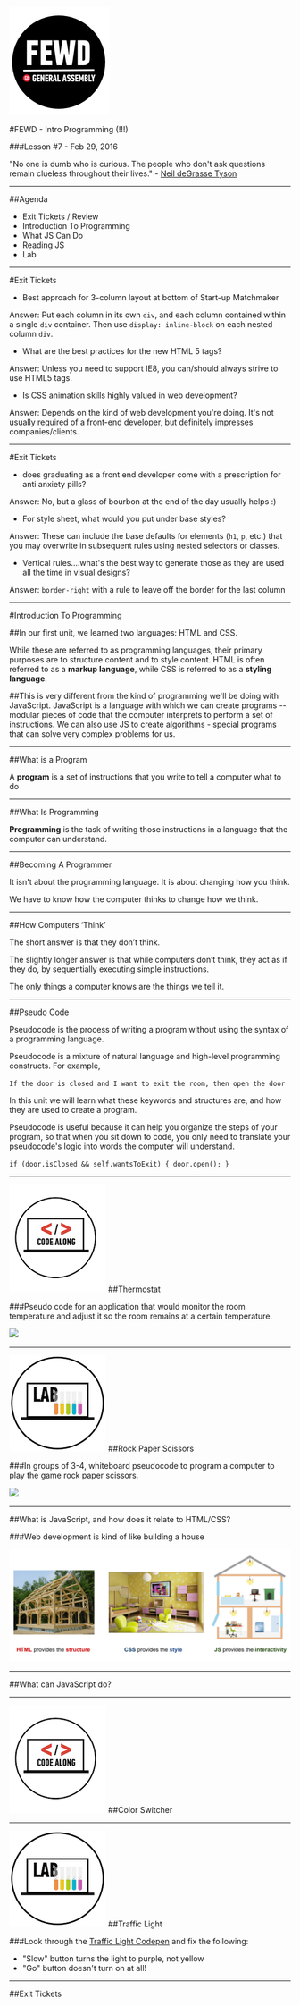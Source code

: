 ![GeneralAssemb.ly](../../img/icons/FEWD_Logo.png)

#FEWD - Intro Programming (!!!)

###Lesson #7 - Feb 29, 2016

"No one is dumb who is curious. The people who don't ask questions remain clueless throughout their lives." - <a href="http://www.haydenplanetarium.org/tyson/">Neil deGrasse Tyson</a>

---


##Agenda

*	Exit Tickets / Review
*	Introduction To Programming
*	What JS Can Do
*	Reading JS
*	Lab

---
#Exit Tickets

* 	Best approach for 3-column layout at bottom of Start-up Matchmaker

Answer: Put each column in its own `div`, and each column contained within a single `div` container.  Then use `display: inline-block` on each nested column `div`.

*	What are the best practices for the new HTML 5 tags?

Answer: Unless you need to support IE8, you can/should always strive to use HTML5 tags.

*	Is CSS animation skills highly valued in web development?

Answer: Depends on the kind of web development you're doing.  It's not usually required of a front-end developer, but definitely impresses companies/clients.

---
#Exit Tickets

*	does graduating as a front end developer come with a prescription for anti anxiety pills?

Answer: No, but a glass of bourbon at the end of the day usually helps :)

*	For style sheet, what would you put under base styles?

Answer:	These can include the base defaults for elements (`h1`, `p`, etc.) that you may overwrite in subsequent rules using nested selectors or classes.

*	Vertical rules....what's the best way to generate those as they are used all the time in visual designs?

Answer: `border-right` with a rule to leave off the border for the last column

 	

---

#Introduction To Programming

##In our first unit, we learned two languages: HTML and CSS.

While these are referred to as programming languages, their primary purposes are to structure content and to style content.  HTML is often referred to as a **markup language**, while CSS is referred to as a **styling language**.

##This is very different from the kind of programming we'll be doing with JavaScript.
JavaScript is a language with which we can create programs -- modular pieces of code that the computer interprets to perform a set of instructions.  We can also use JS to create algorithms - special programs that can solve very complex problems for us. 

---


##What is a Program

A __program__ is a set of instructions that you write to tell a computer what to do


---

##What Is Programming

__Programming__ is the task of writing those instructions in a language that the computer can understand.


---

##Becoming A Programmer

It isn't about the programming language. It is about changing how you think.

We have to know how the computer thinks to change how we think.

---

##How Computers ‘Think’

The short answer is that they don’t think.

The slightly longer answer is that while computers don’t think, they act as if they do, by sequentially executing simple instructions.

The only things a computer knows are the things we tell it.


---


##Pseudo Code

Pseudocode is the process of writing a program without using the syntax of a programming language.

Pseudocode is a mixture of natural language and high-level programming constructs. For example,

`If the door is closed and I want to exit the room, then open the door`

In this unit we will learn what these keywords and structures are, and how they are used to create a program.

Pseudocode is useful because it can help you organize the steps of your program, so that when you sit down to code, you only need to translate your pseudocode's logic into words the computer will understand.

`if (door.isClosed && self.wantsToExit) { door.open(); }`



---



![GeneralAssemb.ly](../../img/icons/code_along.png)
##Thermostat

###Pseudo code for an application that would monitor the room temperature and adjust it so the room remains at a certain temperature.

<img src="http://ecx.images-amazon.com/images/I/71iLXQEWBOL._SX355_.jpg" />

---



![GeneralAssemb.ly](../../img/icons/exercise_icon_md.png)
##Rock Paper Scissors

###In groups of 3-4, whiteboard pseudocode to program a computer to play the game rock paper scissors.

<img src="http://dlewis.net/nik-archives/wp-content/uploads/2011/10/Rock-Paper-Scissors.jpg" />


---

##What is JavaScript, and how does it relate to HTML/CSS?

###Web development is kind of like building a house

<img src="webdev-house.png" />


---
##What can JavaScript do?

---


![GeneralAssemb.ly](../../img/icons/code_along.png)
##Color Switcher

---



![GeneralAssemb.ly](../../img/icons/exercise_icon_md.png)
##Traffic Light

###Look through the <a href="http://codepen.io/emmacunningham/pen/wGvOyz">Traffic Light Codepen</a> and fix the following:
*	"Slow" button turns the light to purple, not yellow
*	"Go" button doesn't turn on at all!



---

##Exit Tickets
